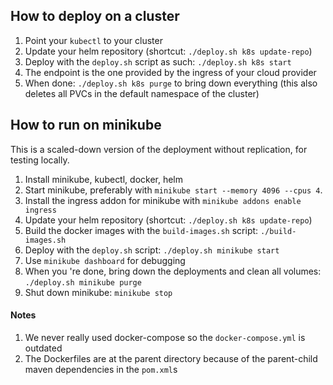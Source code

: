 ## How to deploy on a cluster

1. Point your `kubectl` to your cluster
2. Update your helm repository (shortcut: `./deploy.sh k8s update-repo`)
3. Deploy with the `deploy.sh` script as such: `./deploy.sh k8s start`
4. The endpoint is the one provided by the ingress of your cloud provider
5. When done: `./deploy.sh k8s purge` to bring down everything (this also deletes all PVCs in the default namespace of the cluster)

## How to run on minikube

This is a scaled-down version of the deployment without replication, for testing locally.

1. Install minikube, kubectl, docker, helm
2. Start minikube, preferably with `minikube start --memory 4096 --cpus 4`.
3. Install the ingress addon for minikube with `minikube addons enable ingress`
4. Update your helm repository (shortcut: `./deploy.sh k8s update-repo`)
5. Build the docker images with the `build-images.sh` script: `./build-images.sh`
6. Deploy with the `deploy.sh` script: `./deploy.sh minikube start`
7. Use `minikube dashboard` for debugging
8. When you 're done, bring down the deployments and clean all volumes: `./deploy.sh minikube purge`
9. Shut down minikube: `minikube stop`

#### Notes

1. We never really used docker-compose so the `docker-compose.yml` is outdated
2. The Dockerfiles are at the parent directory because of the parent-child maven dependencies in the `pom.xml`s
